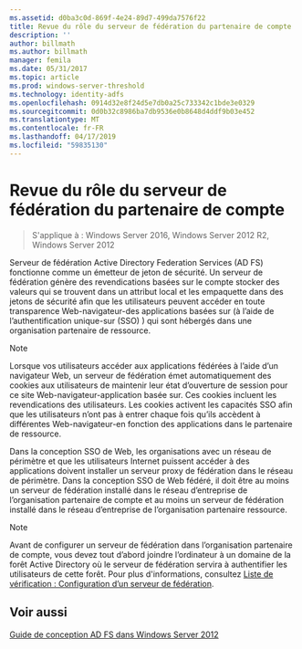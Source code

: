```yaml
---
ms.assetid: d0ba3c0d-869f-4e24-89d7-499da7576f22
title: Revue du rôle du serveur de fédération du partenaire de compte
description: ''
author: billmath
ms.author: billmath
manager: femila
ms.date: 05/31/2017
ms.topic: article
ms.prod: windows-server-threshold
ms.technology: identity-adfs
ms.openlocfilehash: 0914d32e8f24d5e7db0a25c733342c1bde3e0329
ms.sourcegitcommit: 0d0b32c8986ba7db9536e0b8648d4ddf9b03e452
ms.translationtype: MT
ms.contentlocale: fr-FR
ms.lasthandoff: 04/17/2019
ms.locfileid: "59835130"
---
```

# <a name="review-the-role-of-the-federation-server-in-the-account-partner"></a>Revue du rôle du serveur de fédération du partenaire de compte

>S'applique à : Windows Server 2016, Windows Server 2012 R2, Windows Server 2012

Serveur de fédération Active Directory Federation Services \(AD FS\) fonctionne comme un émetteur de jeton de sécurité. Un serveur de fédération génère des revendications basées sur le compte stocker des valeurs qui se trouvent dans un attribut local et les empaquette dans des jetons de sécurité afin que les utilisateurs peuvent accéder en toute transparence Web\-navigateur\-des applications basées sur \(à l’aide de l’authentification unique\-sur \(SSO\) \) qui sont hébergés dans une organisation partenaire de ressource.  
  
> [!NOTE]  
> Lorsque vos utilisateurs accéder aux applications fédérées à l’aide d’un navigateur Web, un serveur de fédération émet automatiquement des cookies aux utilisateurs de maintenir leur état d’ouverture de session pour ce site Web\-navigateur\-application basée sur. Ces cookies incluent les revendications des utilisateurs. Les cookies activent les capacités SSO afin que les utilisateurs n’ont pas à entrer chaque fois qu’ils accèdent à différentes Web\-navigateur\-en fonction des applications dans le partenaire de ressource.  
  
Dans la conception SSO de Web, les organisations avec un réseau de périmètre et que les utilisateurs Internet puissent accéder à des applications doivent installer un serveur proxy de fédération dans le réseau de périmètre. Dans la conception SSO de Web fédéré, il doit être au moins un serveur de fédération installé dans le réseau d’entreprise de l’organisation partenaire de compte et au moins un serveur de fédération installé dans le réseau d’entreprise de l’organisation partenaire ressource.  
  
> [!NOTE]  
> Avant de configurer un serveur de fédération dans l’organisation partenaire de compte, vous devez tout d’abord joindre l’ordinateur à un domaine de la forêt Active Directory où le serveur de fédération servira à authentifier les utilisateurs de cette forêt. Pour plus d'informations, consultez [Liste de vérification : Configuration d’un serveur de fédération](../../ad-fs/deployment/Checklist--Setting-Up-a-Federation-Server.md).  
  
## <a name="see-also"></a>Voir aussi
[Guide de conception AD FS dans Windows Server 2012](AD-FS-Design-Guide-in-Windows-Server-2012.md)
